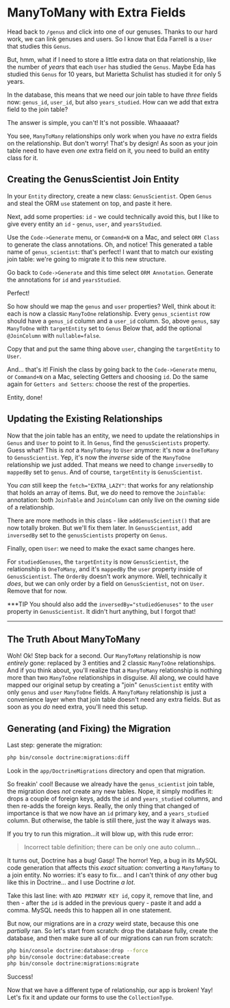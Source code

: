 # ManyToMany with Extra Fields

Head back to `/genus` and click into one of our genuses. Thanks to our hard work,
we can link genuses and users. So I know that Eda Farrell is a `User` that studies
this `Genus`.

But, hmm, what if I need to store a little extra data on that relationship, like
the number of *years* that each `User` has studied the `Genus`. Maybe Eda has studied
this `Genus` for 10 years, but Marietta Schulist has studied it for only 5 years.

In the database, this means that we need our join table to have *three* fields
now: `genus_id`, `user_id`, but also `years_studied`. How can we add that extra
field to the join table?

The answer is simple, you can't! It's not possible. Whaaaaat? 

You see, `ManyToMany` relationships only work when you have *no* extra fields on
the relationship. But don't worry! That's by design! As soon as your join table need
to have even *one* extra field on it, you need to build an entity class for it.

## Creating the GenusScientist Join Entity

In your `Entity` directory, create a new class: `GenusScientist`. Open `Genus` and
steal the ORM `use` statement on top, and paste it here.

Next, add some properties: `id` - we could technically avoid this, but I like to
give every entity an `id` - `genus`, `user`, and `yearsStudied`.

Use the `Code->Generate` menu, or `Command+N` on a Mac, and select `ORM Class` to
generate the class annotations. Oh, and notice! This generated a table name of
`genus_scientist`: that's perfect! I want that to match our existing join table:
we're going to migrate it to this new structure.

Go back to `Code->Generate` and this time select `ORM Annotation`. Generate the annotations
for `id` and `yearsStudied`.

Perfect!

So how should we map the `genus` and `user` properties? Well, think about it: each
is now a classic `ManyToOne` relationship. Every `genus_scientist` row should have
a `genus_id` column and a `user_id` column. So, above `genus`, say `ManyToOne` with
`targetEntity` set to `Genus` Below that, add the optional `@JoinColumn` with
`nullable=false`.

Copy that and put the same thing above `user`, changing the `targetEntity` to `User`.

And... that's it! Finish the class by going back to the `Code->Generate` menu, or
`Command+N` on a Mac, selecting Getters and choosing `id`. Do the same again for
`Getters and Setters`: choose the rest of the properties.

Entity, done!

## Updating the Existing Relationships

Now that the join table has an entity, we need to update the relationships in `Genus`
and `User` to point to it. In `Genus`, find the `genusScientists` property. Guess
what? This is *not* a `ManyToMany` to `User` anymore: it's now a `OneToMany` to
`GenusScientist`. Yep, it's now the *inverse* side of the `ManyToOne` relationship
we just added. That means we need to change `inversedBy` to `mappedBy` set to `genus`.
And of course, `targetEntity` is `GenusScientist`.

You *can* still keep the `fetch="EXTRA_LAZY"`: that works for any relationship
that holds an array of items. But, we *do* need to remove the `JoinTable`: annotation:
both `JoinTable` and `JoinColumn` can only live on the *owning* side of a relationship.

There are more methods in this class - like `addGenusScientist()` that are now totally
broken. But we'll fix them later. In `GenusScientist`, add `inversedBy` set to the
`genusScientists` property on `Genus`.

Finally, open `User`: we need to make the exact same changes here.

For `studiedGenuses`, the `targetEntity` is now `GenusScientist`, the relationship
is `OneToMany`, and it's `mappedBy` the `user` property inside of `GenusScientist`.
The `OrderBy` doesn't work anymore. Well, technically it *does*, but we can only
order by a field on `GenusScientist`, not on `User`. Remove that for now.

***TIP
You should also add the `inversedBy="studiedGenuses"` to the `user` property in
`GenusScientist`. It didn't hurt anything, but I forgot that!
***

## The Truth About ManyToMany

Woh! Ok! Step back for a second. Our `ManyToMany` relationship is now *entirely*
gone: replaced by 3 entities and 2 classic `ManyToOne` relationships. And if you think
about, you'll realize that a `ManyToMany` relationship is nothing more than two
`ManyToOne` relationships in disguise. All along, we could have mapped our original
setup by creating a "join" `GenusScientist` entity with only `genus` and `user`
`ManyToOne` fields. A `ManyToMany` relationship is just a convenience layer when
that join table doesn't need any extra fields. But as soon as you *do* need extra,
you'll need this setup.

## Generating (and Fixing) the Migration

Last step: generate the migration:

```bash
php bin/console doctrine:migrations:diff
```

Look in the `app/DoctrineMigrations` directory and open that migration.

So freakin' cool! Because we already have the `genus_scientist` join table, the migration
does *not* create any new tables. Nope, it simply modifies it: drops a couple of
foreign keys, adds the `id` and `years_studied` columns, and then re-adds the foreign
keys. Really, the only thing that changed of importance is that we now have an `id`
primary key, and a `years_studied` column. But otherwise, the table is still there,
just the way it always was.

If you try to run this migration...it will blow up, with this rude error:

> Incorrect table definition; there can be only one auto column...

It turns out, Doctrine has a bug! Gasp! The horror! Yep, a bug in its MySQL
code generation that affects this *exact* situation: converting a `ManyToMany` to
a join entity. No worries: it's easy to fix... and I can't think of *any* other
bug like this in Doctrine... and I use Doctrine *a lot*.

Take this last line: with `ADD PRIMARY KEY id`, copy it, remove that line, and
then - after the `id` is added in the previous query - paste it and add a comma.
MySQL needs this to happen all in one statement.

But now, our migrations are in a *crazy* weird state, because this one *partially*
ran. So let's start from scratch: drop the database fully, create the database,
and then make sure all of our migrations can run from scratch:

```bash
php bin/console doctrine:database:drop --force
php bin/console doctrine:database:create
php bin/console doctrine:migrations:migrate
```

Success!

Now that we have a different type of relationship, our app is broken! Yay! Let's
fix it and update our forms to use the `CollectionType`.
